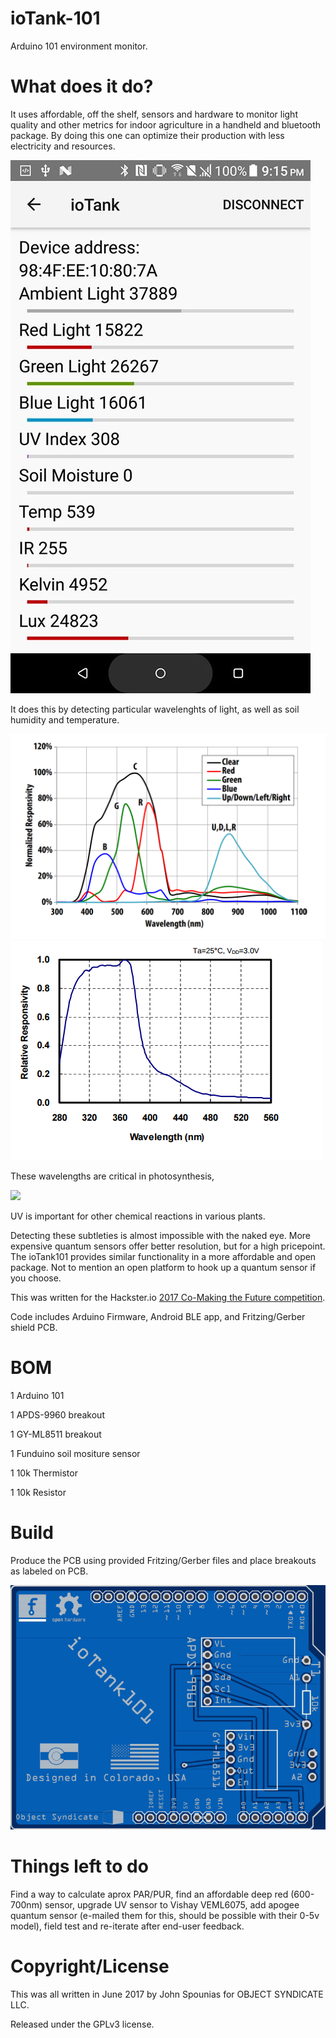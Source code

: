 # ioTank-101
Arduino 101 environment monitor.


# What does it do?

It uses affordable, off the shelf, sensors and hardware to monitor light quality and other metrics for indoor agriculture in a handheld and bluetooth package. By doing this one can optimize their production with less electricity and resources. 

<img class='img-responsive' src="https://github.com/objectsyndicate/ioTank-101/raw/master/screen1.jpg">

It does this by detecting particular wavelenghts of light, as well as soil humidity and temperature.

<img class='img-responsive' src="https://github.com/objectsyndicate/ioTank-101/raw/master/APDS-9960_spec.png">
<img class='img-responsive' src="https://github.com/objectsyndicate/ioTank-101/raw/master/GYML8511.png">

These wavelengths are critical in photosynthesis,

<img class='img-responsive' src="https://upload.wikimedia.org/wikipedia/commons/2/23/Chlorophyll_ab_spectra-en.svg">

UV is important for other chemical reactions in various plants. 

Detecting these subtleties is almost impossible with the naked eye. More expensive quantum sensors offer better resolution, but for a high pricepoint. The ioTank101 provides similar functionality in a more affordable and open package. Not to mention an open platform to hook up a quantum sensor if you choose. 

This was written for the Hackster.io [2017 Co-Making the Future competition](https://www.hackster.io/contests/2017chinausyoungmakercompetition ).

Code includes Arduino Firmware, Android BLE app, and Fritzing/Gerber shield PCB.

# BOM

1 Arduino 101

1 APDS-9960 breakout 

1 GY-ML8511 breakout

1 Funduino soil mositure sensor

1 10k Thermistor

1 10k Resistor

# Build
Produce the PCB using provided Fritzing/Gerber files and place breakouts as labeled on PCB. 

<img class='img-responsive' src="https://github.com/objectsyndicate/ioTank-101/raw/master/gerber-viewer.easyeda.com.png">

# Things left to do
Find a way to calculate aprox PAR/PUR, find an affordable deep red (600-700nm) sensor, upgrade UV sensor to Vishay VEML6075, add apogee quantum sensor (e-mailed them for this, should be possible with their 0-5v model), field test and re-iterate after end-user feedback.

# Copyright/License 

This was all written in June 2017 by John Spounias for OBJECT SYNDICATE LLC.

Released under the GPLv3 license.




